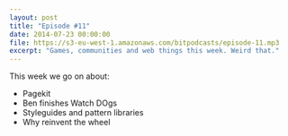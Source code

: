 ```yaml
---
layout: post
title: "Episode #11"
date: 2014-07-23 00:00:00
file: https://s3-eu-west-1.amazonaws.com/bitpodcasts/episode-11.mp3
excerpt: "Games, communities and web things this week. Weird that."
---
```


This week we go on about:

* Pagekit
* Ben finishes Watch DOgs
* Styleguides and pattern libraries
* Why reinvent the wheel
